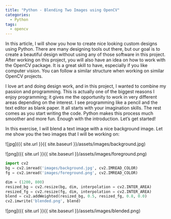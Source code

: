```yaml
---
title: "Python - Blending Two Images using OpenCV"
categories:
  - Python
tags:
  - opencv
---
```


In this article, I will show you how to create nice looking custom designs using Python. There are many designing tools out there, but our goal is to create a beautiful design without using any of those software in this project. After working on this project, you will also have an idea on how to work with the OpenCV package. It is a great skill to have, especially if you like computer vision. You can follow a similar structure when working on similar OpenCV projects.

I love art and doing design work, and in this project, I wanted to combine my passion and programming. This is actually one of the biggest reasons I enjoy programming; it gives me the opportunity to work in very different areas depending on the interest. I see programming like a pencil and the text editor as blank paper. It all starts with your imagination skills. The rest comes as you start writing the code. Python makes this process much smoother and more fun. Enough with the introduction. Let’s get started!

In this exercise, I will blend a text image with a nice background image. Let me show you the two images that I will be working on:

![jpg]({{ site.url }}{{ site.baseurl }}/assets/images/background.jpg)

![png]({{ site.url }}{{ site.baseurl }}/assets/images/foreground.png)

```python
import cv2
bg = cv2.imread('images/background.jpg', cv2.IMREAD_COLOR) 
fg = cv2.imread('images/foreground.png', cv2.IMREAD_COLOR)

dim = (1200, 800) 
resized_bg = cv2.resize(bg, dim, interpolation = cv2.INTER_AREA) 
resized_fg = cv2.resize(fg, dim, interpolation = cv2.INTER_AREA)
blend = cv2.addWeighted(resized_bg, 0.5, resized_fg, 0.8, 0.0)
cv2.imwrite('blended.png', blend)
```

![png]({{ site.url }}{{ site.baseurl }}/assets/images/blended.png)